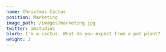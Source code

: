 ```yaml
---
name: Christmas Cactus
position: Marketing
image_path: /images/marketing.jpg
twitter: amstudios
blurb: I'm a cactus. What do you expect from a pot plant?
weight: 2
---
```

